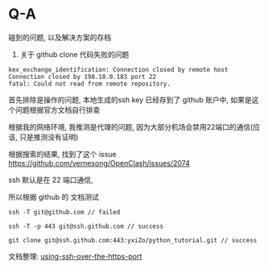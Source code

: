 # Q-A
碰到的问题, 以及解决方案的存档


1. 关于 github clone 代码失败的问题

```shell
kex_exchange_identification: Connection closed by remote host
Connection closed by 198.18.0.183 port 22
fatal: Could not read from remote repository.
```

首先排除是操作的问题, 本地生成的ssh key 已经存到了 github 账户中, 如果是这个问题根据官方文档自行排查

根据我的网络环境, 我推测是代理的问题, 因为大部分机场会禁用22端口的通信(应该, 只是推测没有证明)

根据搜索的结果, 找到了这个 issue https://github.com/vernesong/OpenClash/issues/2074

ssh 默认是在 22 端口通信, 

所以根据 github 的 文档测试
```shell
ssh -T git@github.com // failed

ssh -T -p 443 git@ssh.github.com // success

git clone git@ssh.github.com:443:yxiZo/python_tutorial.git // success
```

文档整理: 
  [using-ssh-over-the-https-port](https://docs.github.com/zh/authentication/troubleshooting-ssh/using-ssh-over-the-https-port)
